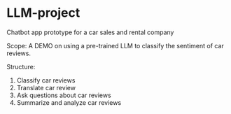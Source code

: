 # LLM-project
Chatbot app prototype for a car sales and rental company

Scope: A DEMO on using a pre-trained LLM to classify the sentiment of car reviews. 

Structure: 
1. Classify car reviews
2. Translate car review
3. Ask questions about car reviews
4. Summarize and analyze car reviews
